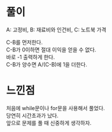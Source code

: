 # 풀이
A: 고정비, B: 재료비와 인건비, C: 노트북 가격  

C-B를 먼저한다.  
C-B가 0이하면 절대 이익을 얻을 수 없다.  
바로 -1 출력하게 한다.  
C-B가 양수면 A/(C-B)에 1을 더한다.  

# 느낀점
처음에 while문이나 for문을 사용해서 풀었다.    
당연히 시간초과가 났다.  
앞으로 문제를 풀 때 신중하게 생각하자.  
